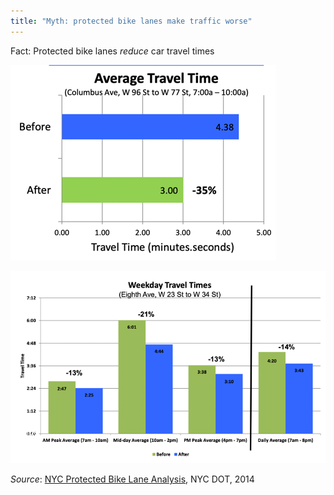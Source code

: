 ```yaml
---
title: "Myth: protected bike lanes make traffic worse"
---
```


Fact: Protected bike lanes _reduce_ car travel times

![cars go faster with PBLs](/images/img/2014-09-nyc-pbl/travel-time-columbus.png)

![cars go faster with PBLs](/images/img/2014-09-nyc-pbl/travel-time-8th.png)

_Source_: [NYC Protected Bike Lane Analysis](/images/research/2014-09-nyc-pbl-analysis.pdf), NYC DOT, 2014
